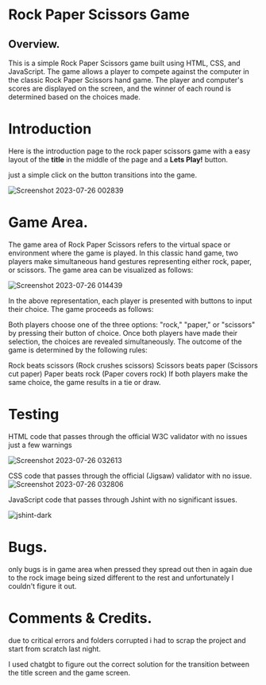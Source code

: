 # Rock Paper Scissors Game

## Overview.

This is a simple Rock Paper Scissors game built using HTML, CSS, and JavaScript. The game allows a player to compete against the computer in the classic Rock Paper Scissors hand game. The player and computer's scores are displayed on the screen, and the winner of each round is determined based on the choices made.

# Introduction

Here is the introduction page to the rock paper scissors game with a easy layout of the **title** in the middle of the page and a **Lets Play!** button. 

just a simple click on the button transitions into the game. 

![Screenshot 2023-07-26 002839](https://github.com/Bri-xn/PP2-Rock-Paper-Scissorss/assets/131008714/f463c6b2-de30-42a0-aa5e-df9149663a07)



# Game Area.
 The game area of Rock Paper Scissors refers to the virtual space or environment where the game is played. In this classic hand game, two players make simultaneous hand gestures representing either rock, paper, or scissors. The game area can be visualized as follows:

![Screenshot 2023-07-26 014439](https://github.com/Bri-xn/PP2-Rock-Paper-Scissorss/assets/131008714/9229eae9-3147-426d-a7f6-e469a9bc281c)


In the above representation, each player is presented with buttons to input their choice. The game proceeds as follows:

Both players choose one of the three options: "rock," "paper," or "scissors" by pressing their button of choice.
Once both players have made their selection, the choices are revealed simultaneously.
The outcome of the game is determined by the following rules:

Rock beats scissors (Rock crushes scissors)
Scissors beats paper (Scissors cut paper)
Paper beats rock (Paper covers rock)
If both players make the same choice, the game results in a tie or draw.


# Testing 

HTML code that passes through the official W3C validator with no issues just a few warnings

![Screenshot 2023-07-26 032613](https://github.com/Bri-xn/PP2-Rock-Paper-Scissorss/assets/131008714/892669dc-08d8-49c6-9a5c-0be28d40e6dd)

 CSS code that passes through the official (Jigsaw) validator with no issue.
![Screenshot 2023-07-26 032806](https://github.com/Bri-xn/PP2-Rock-Paper-Scissorss/assets/131008714/b11684b7-b4e7-4b3e-ab36-ca54b39ce0e4)

 JavaScript code that passes through Jshint with no significant issues.
 
![jshint-dark](https://github.com/Bri-xn/PP2-Rock-Paper-Scissorss/assets/131008714/7ca1a5f0-8c9e-4b87-a746-2fe570bc6d10)


# Bugs.

only bugs is in game area when pressed they spread out then in again due to the rock image being sized different to the rest and unfortunately I couldn't figure it out.


# Comments & Credits.

due to critical errors and folders corrupted i had to scrap the project and start from scratch last night.

I used chatgbt to figure out the correct solution for the transition between the title screen and the game screen.
